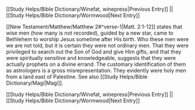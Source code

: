 [[Study Helps/Bible Dictionary/Winefat, winepress|Previous Entry]]  ||  [[Study Helps/Bible Dictionary/Wormwood|Next Entry]]

 [[New Testament/Matthew/Matthew 2#^verse-1|Matt. 2:1-12]] states that wise men (how many is not recorded), guided by a new star, came to Bethlehem to worship Jesus sometime after His birth. Who these men were we are not told, but it is certain they were not ordinary men. That they were privileged to search out the Son of God and give Him gifts, and that they were spiritually sensitive and knowledgeable, suggests that they were actually prophets on a divine errand. The customary identification of them as astrologers is a gross misrepresentation. They evidently were holy men from a land east of Palestine. See also [[Study Helps/Bible Dictionary/Magi|Magi]].

[[Study Helps/Bible Dictionary/Winefat, winepress|Previous Entry]]  ||  [[Study Helps/Bible Dictionary/Wormwood|Next Entry]]